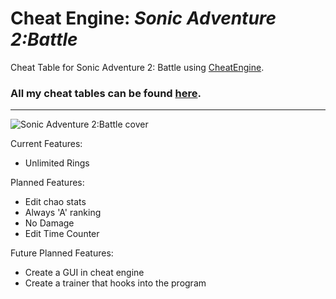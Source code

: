 # Cheat Engine: *Sonic Adventure 2:Battle*
Cheat Table for Sonic Adventure 2: Battle using [CheatEngine](https://www.cheatengine.org).

### All my cheat tables can be found [here](https://github.com/CountDer3k/Cheat-Engine-Projects).
---------

![Sonic Adventure 2:Battle cover](https://upload.wikimedia.org/wikipedia/en/thumb/9/99/Sonic_Adventure_2_cover.png/220px-Sonic_Adventure_2_cover.png)

Current Features:
  * Unlimited Rings
  
Planned Features:
  * Edit chao stats
  * Always 'A' ranking 
  * No Damage
  * Edit Time Counter
  
Future Planned Features:
 * Create a GUI in cheat engine
 * Create a trainer that hooks into the program

